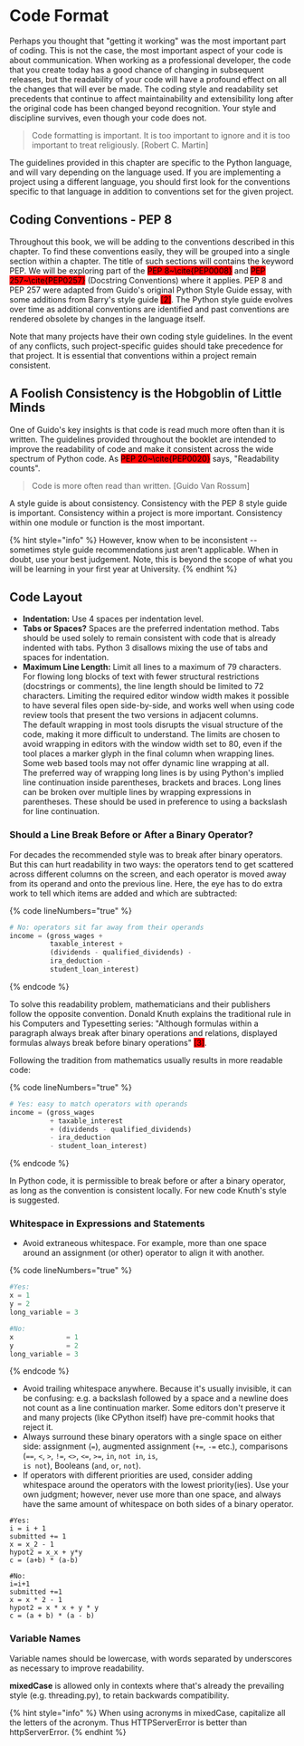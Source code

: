 # Code Format

Perhaps you thought that "getting it working" was the most important part of coding. This is not the case, the most important aspect of your code is about communication. When working as a professional developer, the code that you create today has a good chance of changing in subsequent releases, but the readability of your code will have a profound effect on all the changes that will ever be made. The coding style and readability set precedents that continue to affect maintainability and extensibility long after the original code has been changed beyond recognition. Your style and discipline survives, even though your code does not.

> Code formatting is important. It is too important to ignore and it is too important to treat religiously. \[Robert C. Martin]

The guidelines provided in this chapter are specific to the Python language, and will vary depending on the language used. If you are implementing a project using a different language, you should first look for the conventions specific to that language in addition to conventions set for the given project.

## Coding Conventions - PEP 8

Throughout this book, we will be adding to the conventions described in this chapter. To find these conventions easily, they will be grouped into a single section within a chapter. The title of such sections will contains the keyword PEP. We will be exploring part of the <mark style="background-color:red;">PEP 8\~\cite{PEP0008}</mark> and <mark style="background-color:red;">PEP 257\~\cite{PEP0257}</mark> (Docstring Conventions) where it applies. PEP 8 and PEP 257 were adapted from Guido's original Python Style Guide essay, with some additions from Barry's style guide <mark style="background-color:red;">\[2]</mark>. The Python style guide evolves over time as additional conventions are identified and past conventions are rendered obsolete by changes in the language itself.

Note that many projects have their own coding style guidelines. In the event of any conflicts, such project-specific guides should take precedence for that project. It is essential that conventions within a project remain consistent.

## A Foolish Consistency is the Hobgoblin of Little Minds

One of Guido's key insights is that code is read much more often than it is written. The guidelines provided throughout the booklet are intended to improve the readability of code and make it consistent across the wide spectrum of Python code. As <mark style="background-color:red;">PEP 20\~\cite{PEP0020}</mark> says, "Readability counts".

> Code is more often read than written. \[Guido Van Rossum]

A style guide is about consistency. Consistency with the PEP 8 style guide is important. Consistency within a project is more important. Consistency within one module or function is the most important.

{% hint style="info" %}
However, know when to be inconsistent -- sometimes style guide recommendations just aren't applicable. When in doubt, use your best judgement. Note, this is beyond the scope of what you will be learning in your first year at University.&#x20;
{% endhint %}

## Code Layout

* **Indentation:** Use 4 spaces per indentation level.
* **Tabs or Spaces?** Spaces are the preferred indentation method. Tabs should be used solely to remain consistent with code that is already indented with tabs. Python 3 disallows mixing the use of tabs and spaces for indentation.&#x20;
* **Maximum Line Length:** Limit all lines to a maximum of 79 characters. For flowing long blocks of text with fewer structural restrictions (docstrings or comments), the line length should be limited to 72 characters. Limiting the required editor window width makes it possible to have several files open side-by-side, and works well when using code review tools that present the two versions in adjacent columns.\
  The default wrapping in most tools disrupts the visual structure of the code, making it more difficult to understand. The limits are chosen to avoid wrapping in editors with the window width set to 80, even if the tool places a marker glyph in the final column when wrapping lines. Some web based tools may not offer dynamic line wrapping at all.\
  The preferred way of wrapping long lines is by using Python's implied line continuation inside parentheses, brackets and braces. Long lines can be broken over multiple lines by wrapping expressions in parentheses. These should be used in preference to using a backslash for line continuation.

### **Should a Line Break Before or After a Binary Operator?**

For decades the recommended style was to break after binary operators. But this can hurt readability in two ways: the operators tend to get scattered across different columns on the screen, and each operator is moved away from its operand and onto the previous line. Here, the eye has to do extra work to tell which items are added and which are subtracted:

{% code lineNumbers="true" %}
```python
# No: operators sit far away from their operands
income = (gross_wages + 
          taxable_interest + 
          (dividends - qualified_dividends) - 
          ira_deduction - 
          student_loan_interest) 
```
{% endcode %}

To solve this readability problem, mathematicians and their publishers follow the opposite convention. Donald Knuth explains the traditional rule in his Computers and Typesetting series: "Although formulas within a paragraph always break after binary operations and relations, displayed formulas always break before binary operations" <mark style="background-color:red;">\[3]</mark>.

Following the tradition from mathematics usually results in more readable code:

{% code lineNumbers="true" %}
```python
# Yes: easy to match operators with operands
income = (gross_wages 
          + taxable_interest 
          + (dividends - qualified_dividends) 
          - ira_deduction 
          - student_loan_interest)
```
{% endcode %}

In Python code, it is permissible to break before or after a binary operator, as long as the convention is consistent locally. For new code Knuth's style is suggested.

### Whitespace in Expressions and Statements

* Avoid extraneous whitespace. For example, more than one space around an assignment (or other) operator to align it with another.

{% code lineNumbers="true" %}
```python
#Yes: 
x = 1 
y = 2 
long_variable = 3

#No: 
x             = 1 
y             = 2 
long_variable = 3
```
{% endcode %}

* Avoid trailing whitespace anywhere. Because it's usually invisible, it can be confusing: e.g. a backslash followed by a space and a newline does not count as a line continuation marker. Some editors don't preserve it and many projects (like CPython itself) have pre-commit hooks that reject it.
* Always surround these binary operators with a single space on either side: assignment (`=`), augmented assignment (`+=`, `-=` etc.), comparisons (`==`, `<`, `>`, `!=`, `<>`, `<=`, `>=`, `in`, `not in`, `is`,\
  &#x20;`is not`), Booleans (`and`, `or`, `not`).
* If operators with different priorities are used, consider adding whitespace around the operators with the lowest priority(ies). Use your own judgment; however, never use more than one space, and always have the same amount of whitespace on both sides of a binary operator.

```
#Yes: 
i = i + 1 
submitted += 1 
x = x_2 - 1 
hypot2 = x_x + y*y 
c = (a+b) * (a-b)

#No: 
i=i+1 
submitted +=1 
x = x * 2 - 1 
hypot2 = x * x + y * y 
c = (a + b) * (a - b)
```

### Variable Names

Variable names should be lowercase, with words separated by underscores as necessary to improve readability.

**mixedCase** is allowed only in contexts where that's already the prevailing style (e.g. threading.py), to retain backwards compatibility.

{% hint style="info" %}
When using acronyms in mixedCase, capitalize all the letters of the acronym. Thus HTTPServerError is better than httpServerError.&#x20;
{% endhint %}
